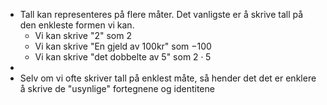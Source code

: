 - Tall kan representeres på flere måter. Det vanligste er å skrive tall på den enkleste formen vi kan.
	- Vi kan skrive "2" som $2$
	- Vi kan skrive "En gjeld av 100kr" som $-100$
	- Vi kan skrive "det dobbelte av 5" som $2\cdot 5$
-
- Selv om vi ofte skriver tall på enklest måte, så hender det det er enklere å skrive de "usynlige" fortegnene og identitene